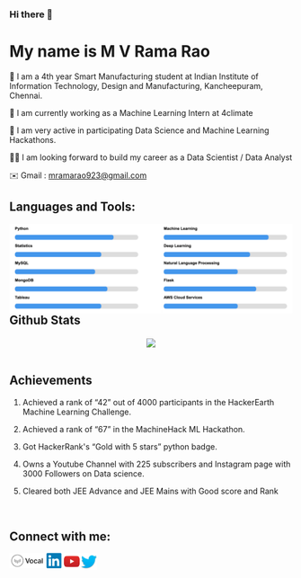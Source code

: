 ### Hi there 👋  

# My name is M V Rama Rao

📖 I am a 4th year Smart Manufacturing student at Indian Institute of Information Technology, Design and Manufacturing, Kancheepuram, Chennai.

🤖 I am currently working as a Machine Learning Intern at 4climate

👯 I am very active in participating Data Science and Machine Learning Hackathons. 

🕵🏻 I am looking forward to build my career as a Data Scientist / Data Analyst 

✉️ Gmail : mramarao923@gmail.com


## Languages and Tools:

<img align="left" alt="Skills" src="https://github.com/mvram123/mvram123/blob/main/Skills/Skill.png" />

<br />



## Github Stats

<div align="center"><img src="https://github-readme-stats.vercel.app/api?username=mvram123&show_icons=true&count_private=true" align="center" /></div>  

<br/>  

## Achievements

1. Achieved a rank of “42” out of 4000 participants in the HackerEarth Machine Learning Challenge.

2. Achieved a rank of “67” in the MachineHack ML Hackathon.

3. Got HackerRank's “Gold with 5 stars” python badge.

4. Owns a Youtube Channel with 225 subscribers and Instagram page with 3000 Followers on Data science.

5. Cleared both JEE Advance and JEE Mains with Good score and Rank

<br />

## Connect with me:

[<img align="left" alt="Vocal Media" height="27px"  src="https://github.com/mvram123/mvram123/blob/main/Logos/vocal_media.png" />][vocal]
[<img align="left" alt="LinkedIn" width="30px" src="https://github.com/mvram123/mvram123/blob/main/Logos/linkedin.png" />][linkedin]
[<img align="left" alt="YouTube" width="30px" src="https://github.com/mvram123/mvram123/blob/main/Logos/youtube.png" />][youtube]
[<img align="left" alt="Twitter" width="30px" src="https://github.com/mvram123/mvram123/blob/main/Logos/twitter.png" />][twitter]

[vocal]: https://vocal.media/authors/m-v-ramarao
[twitter]: https://twitter.com/rammv17
[youtube]: https://www.youtube.com/aijrvae
[linkedin]: https://www.linkedin.com/in/ramarao-mv

<br />

